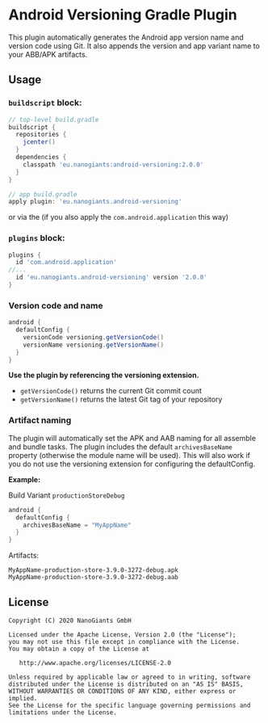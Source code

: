 # Android Versioning Gradle Plugin

This plugin automatically generates the Android app version name and version code using Git. It also appends the version and app variant name to your ABB/APK artifacts.

## Usage

### `buildscript` block:
```groovy
// top-level build.gradle
buildscript {
  repositories {
    jcenter()
  }
  dependencies {
    classpath 'eu.nanogiants:android-versioning:2.0.0'
  }
}
```
```groovy
// app build.gradle
apply plugin: 'eu.nanogiants.android-versioning'
```

or via the (if you also apply the `com.android.application` this way)

### `plugins` block:
```groovy
plugins {
  id 'com.android.application'
//...
  id 'eu.nanogiants.android-versioning' version '2.0.0'
}
```

### Version code and name
```groovy
android {
  defaultConfig {
    versionCode versioning.getVersionCode()
    versionName versioning.getVersionName()
  }
}
```
**Use the plugin by referencing the versioning extension.**

* `getVersionCode()` returns the current Git commit count
* `getVersionName()` returns the latest Git tag of your repository


### Artifact naming

The plugin will automatically set the APK and AAB naming for all assemble and bundle tasks. The plugin includes the default `archivesBaseName` property (otherwise the module name will be used).
This will also work if you do not use the versioning extension for configuring the defaultConfig.

**Example:** 

Build Variant `productionStoreDebug`
```groovy
android {
  defaultConfig {
    archivesBaseName = "MyAppName"
  }
}
```
Artifacts:
```
MyAppName-production-store-3.9.0-3272-debug.apk
MyAppName-production-store-3.9.0-3272-debug.aab
```

## License
	Copyright (C) 2020 NanoGiants GmbH

    Licensed under the Apache License, Version 2.0 (the "License");
    you may not use this file except in compliance with the License.
    You may obtain a copy of the License at

       http://www.apache.org/licenses/LICENSE-2.0

    Unless required by applicable law or agreed to in writing, software
    distributed under the License is distributed on an "AS IS" BASIS,
    WITHOUT WARRANTIES OR CONDITIONS OF ANY KIND, either express or implied.
    See the License for the specific language governing permissions and
    limitations under the License.
